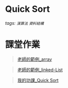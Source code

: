 # Quick Sort
###### tags: `演算法` `資料結構`

# 課堂作業
> [老師的範例_array](https://github.com/pecu/DSA/blob/master/05_QuickSort/QuickSort_Array_Recursive.ipynb)

> [老師的範例_linked-List](https://github.com/pecu/DSA/blob/master/05_QuickSort/QuickSort_LinkedList.py)

> [我的功課_Quick Sort](https://nbviewer.jupyter.org/github/Benny805038/benny/blob/master/week%205/Quick%20Sort.ipynb)
